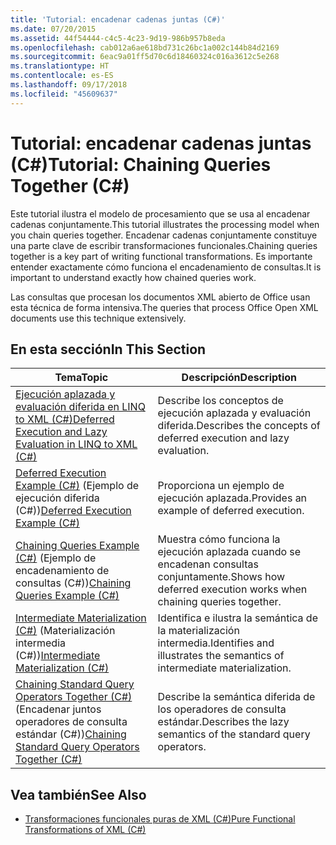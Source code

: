 ```yaml
---
title: 'Tutorial: encadenar cadenas juntas (C#)'
ms.date: 07/20/2015
ms.assetid: 44f54444-c4c5-4c23-9d19-986b957b8eda
ms.openlocfilehash: cab012a6ae618bd731c26bc1a002c144b84d2169
ms.sourcegitcommit: 6eac9a01ff5d70c6d18460324c016a3612c5e268
ms.translationtype: HT
ms.contentlocale: es-ES
ms.lasthandoff: 09/17/2018
ms.locfileid: "45609637"
---
```

# <a name="tutorial-chaining-queries-together-c"></a><span data-ttu-id="3103c-102">Tutorial: encadenar cadenas juntas (C#)</span><span class="sxs-lookup"><span data-stu-id="3103c-102">Tutorial: Chaining Queries Together (C#)</span></span>
<span data-ttu-id="3103c-103">Este tutorial ilustra el modelo de procesamiento que se usa al encadenar cadenas conjuntamente.</span><span class="sxs-lookup"><span data-stu-id="3103c-103">This tutorial illustrates the processing model when you chain queries together.</span></span> <span data-ttu-id="3103c-104">Encadenar cadenas conjuntamente constituye una parte clave de escribir transformaciones funcionales.</span><span class="sxs-lookup"><span data-stu-id="3103c-104">Chaining queries together is a key part of writing functional transformations.</span></span> <span data-ttu-id="3103c-105">Es importante entender exactamente cómo funciona el encadenamiento de consultas.</span><span class="sxs-lookup"><span data-stu-id="3103c-105">It is important to understand exactly how chained queries work.</span></span>  
  
 <span data-ttu-id="3103c-106">Las consultas que procesan los documentos XML abierto de Office usan esta técnica de forma intensiva.</span><span class="sxs-lookup"><span data-stu-id="3103c-106">The queries that process Office Open XML documents use this technique extensively.</span></span>  
  
## <a name="in-this-section"></a><span data-ttu-id="3103c-107">En esta sección</span><span class="sxs-lookup"><span data-stu-id="3103c-107">In This Section</span></span>  
  
|<span data-ttu-id="3103c-108">Tema</span><span class="sxs-lookup"><span data-stu-id="3103c-108">Topic</span></span>|<span data-ttu-id="3103c-109">Descripción</span><span class="sxs-lookup"><span data-stu-id="3103c-109">Description</span></span>|  
|-----------|-----------------|  
|[<span data-ttu-id="3103c-110">Ejecución aplazada y evaluación diferida en LINQ to XML (C#)</span><span class="sxs-lookup"><span data-stu-id="3103c-110">Deferred Execution and Lazy Evaluation in LINQ to XML (C#)</span></span>](../../../../csharp/programming-guide/concepts/linq/deferred-execution-and-lazy-evaluation-in-linq-to-xml.md)|<span data-ttu-id="3103c-111">Describe los conceptos de ejecución aplazada y evaluación diferida.</span><span class="sxs-lookup"><span data-stu-id="3103c-111">Describes the concepts of deferred execution and lazy evaluation.</span></span>|  
|<span data-ttu-id="3103c-112">[Deferred Execution Example (C#)](../../../../csharp/programming-guide/concepts/linq/deferred-execution-example.md) (Ejemplo de ejecución diferida (C#))</span><span class="sxs-lookup"><span data-stu-id="3103c-112">[Deferred Execution Example (C#)](../../../../csharp/programming-guide/concepts/linq/deferred-execution-example.md)</span></span>|<span data-ttu-id="3103c-113">Proporciona un ejemplo de ejecución aplazada.</span><span class="sxs-lookup"><span data-stu-id="3103c-113">Provides an example of deferred execution.</span></span>|  
|<span data-ttu-id="3103c-114">[Chaining Queries Example (C#)](../../../../csharp/programming-guide/concepts/linq/chaining-queries-example.md) (Ejemplo de encadenamiento de consultas (C#))</span><span class="sxs-lookup"><span data-stu-id="3103c-114">[Chaining Queries Example (C#)](../../../../csharp/programming-guide/concepts/linq/chaining-queries-example.md)</span></span>|<span data-ttu-id="3103c-115">Muestra cómo funciona la ejecución aplazada cuando se encadenan consultas conjuntamente.</span><span class="sxs-lookup"><span data-stu-id="3103c-115">Shows how deferred execution works when chaining queries together.</span></span>|  
|<span data-ttu-id="3103c-116">[Intermediate Materialization (C#)](../../../../csharp/programming-guide/concepts/linq/intermediate-materialization.md) (Materialización intermedia (C#))</span><span class="sxs-lookup"><span data-stu-id="3103c-116">[Intermediate Materialization (C#)](../../../../csharp/programming-guide/concepts/linq/intermediate-materialization.md)</span></span>|<span data-ttu-id="3103c-117">Identifica e ilustra la semántica de la materialización intermedia.</span><span class="sxs-lookup"><span data-stu-id="3103c-117">Identifies and illustrates the semantics of intermediate materialization.</span></span>|  
|<span data-ttu-id="3103c-118">[Chaining Standard Query Operators Together (C#)](../../../../csharp/programming-guide/concepts/linq/chaining-standard-query-operators-together.md) (Encadenar juntos operadores de consulta estándar (C#))</span><span class="sxs-lookup"><span data-stu-id="3103c-118">[Chaining Standard Query Operators Together (C#)](../../../../csharp/programming-guide/concepts/linq/chaining-standard-query-operators-together.md)</span></span>|<span data-ttu-id="3103c-119">Describe la semántica diferida de los operadores de consulta estándar.</span><span class="sxs-lookup"><span data-stu-id="3103c-119">Describes the lazy semantics of the standard query operators.</span></span>|  
  
## <a name="see-also"></a><span data-ttu-id="3103c-120">Vea también</span><span class="sxs-lookup"><span data-stu-id="3103c-120">See Also</span></span>

- [<span data-ttu-id="3103c-121">Transformaciones funcionales puras de XML (C#)</span><span class="sxs-lookup"><span data-stu-id="3103c-121">Pure Functional Transformations of XML (C#)</span></span>](../../../../csharp/programming-guide/concepts/linq/pure-functional-transformations-of-xml.md)
